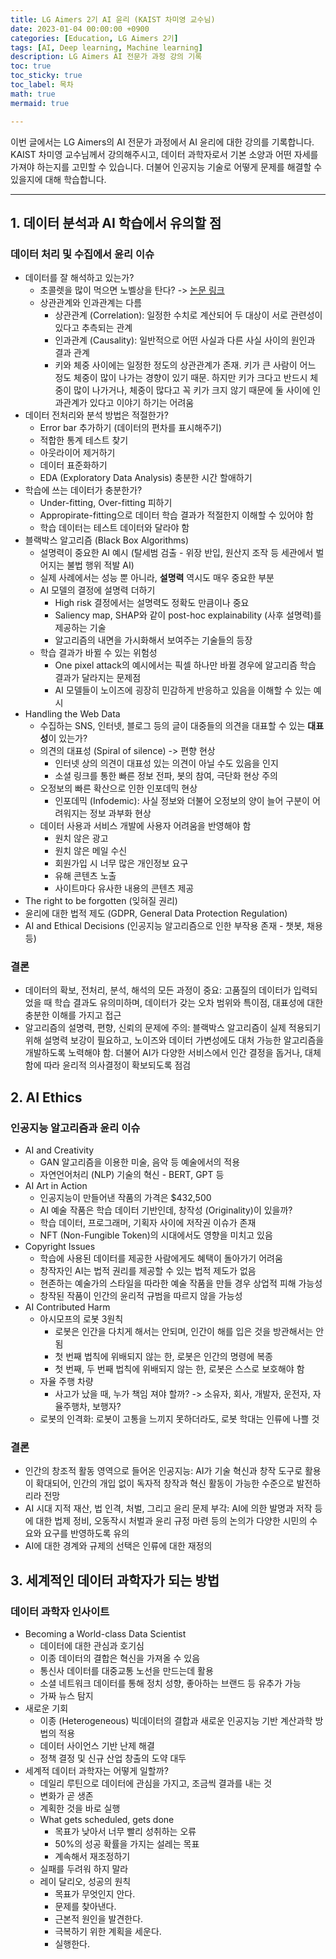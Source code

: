 ```yaml
---
title: LG Aimers 2기 AI 윤리 (KAIST 차미영 교수님)
date: 2023-01-04 00:00:00 +0900
categories: [Education, LG Aimers 2기]
tags: [AI, Deep learning, Machine learning]
description: LG Aimers AI 전문가 과정 강의 기록
toc: true
toc_sticky: true
toc_label: 목차
math: true
mermaid: true

---
```


이번 글에서는 LG Aimers의 AI 전문가 과정에서 AI 윤리에 대한 강의를 기록합니다. KAIST 차미영 교수님께서 강의해주시고, 데이터 과학자로서 기본 소양과 어떤 자세를 가져야 하는지를 고민할 수 있습니다. 더불어 인공지능 기술로 어떻게 문제를 해결할 수 있을지에 대해 학습합니다.

---

## 1. 데이터 분석과 AI 학습에서 유의할 점

### 데이터 처리 및 수집에서 윤리 이슈
- 데이터를 잘 해석하고 있는가?
    - 초콜렛을 많이 먹으면 노벨상을 탄다? -> [논문 링크](https://www.nejm.org/doi/full/10.1056/nejmon1211064)
    - 상관관계와 인과관계는 다름
        - 상관관계 (Correlation): 일정한 수치로 계산되어 두 대상이 서로 관련성이 있다고 추측되는 관계
        - 인과관계 (Causality): 일반적으로 어떤 사실과 다른 사실 사이의 원인과 결과 관계
        - 키와 체중 사이에는 일정한 정도의 상관관계가 존재. 키가 큰 사람이 어느 정도 체중이 많이 나가는 경향이 있기 때문. 하지만 키가 크다고 반드시 체중이 많이 나가거나, 체중이 많다고 꼭 키가 크지 않기 때문에 둘 사이에 인과관계가 있다고 이야기 하기는 어려움
- 데이터 전처리와 분석 방법은 적절한가?
    - Error bar 추가하기 (데이터의 편차를 표시해주기)
    - 적합한 통계 테스트 찾기
    - 아웃라이어 제거하기
    - 데이터 표준화하기
    - EDA (Exploratory Data Analysis) 충분한 시간 할애하기
- 학습에 쓰는 데이터가 충분한가?
    - Under-fitting, Over-fitting 피하기
    - Appropirate-fitting으로 데이터 학습 결과가 적절한지 이해할 수 있어야 함
    - 학습 데이터는 테스트 데이터와 달라야 함
- 블랙박스 알고리즘 (Black Box Algorithms)
    - 설명력이 중요한 AI 예시 (탈세범 검출 - 위장 반입, 원산지 조작 등 세관에서 벌어지는 불법 행위 적발 AI)
    - 실제 사례에서는 성능 뿐 아니라, **설명력** 역시도 매우 중요한 부분
    - AI 모델의 결정에 설명력 더하기
        - High risk 결정에서는 설명력도 정확도 만큼이나 중요
        - Saliency map, SHAP와 같이 post-hoc explainability (사후 설명력)를 제공하는 기술
        - 알고리즘의 내면을 가시화해서 보여주는 기술들의 등장 
    - 학습 결과가 바뀔 수 있는 위험성
        - One pixel attack의 예시에서는 픽셀 하나만 바뀔 경우에 알고리즘 학습 결과가 달라지는 문제점
        - AI 모델들이 노이즈에 굉장히 민감하게 반응하고 있음을 이해할 수 있는 예시
- Handling the Web Data
    - 수집하는 SNS, 인터넷, 블로그 등의 글이 대중들의 의견을 대표할 수 있는 **대표성**이 있는가?
    - 의견의 대표성 (Spiral of silence) -> 편향 현상
        - 인터넷 상의 의견이 대표성 있는 의견이 아닐 수도 있음을 인지
        - 소셜 링크를 통한 빠른 정보 전파, 봇의 참여, 극단화 현상 주의
    - 오정보의 빠른 확산으로 인한 인포데믹 현상
        - 인포데믹 (Infodemic): 사실 정보와 더불어 오정보의 양이 늘어 구분이 어려워지는 정보 과부화 현상
    - 데이터 사용과 서비스 개발에 사용자 어려움을 반영해야 함
        - 원치 않은 광고
        - 원치 않은 메일 수신
        - 회원가입 시 너무 많은 개인정보 요구
        - 유해 콘텐츠 노출
        - 사이트마다 유사한 내용의 콘텐츠 제공
- The right to be forgotten (잊혀질 권리)
- 윤리에 대한 법적 제도 (GDPR, General Data Protection Regulation)
- AI and Ethical Decisions (인공지능 알고리즘으로 인한 부작용 존재 - 챗봇, 채용 등)

### 결론
- 데이터의 확보, 전처리, 분석, 해석의 모든 과정이 중요: 고품질의 데이터가 입력되었을 때 학습 결과도 유의미하며, 데이터가 갖는 오차 범위와 특이점, 대표성에 대한 충분한 이해를 가지고 접근
- 알고리즘의 설명력, 편향, 신뢰의 문제에 주의: 블랙박스 알고리즘이 실제 적용되기 위해 설명력 보강이 필요하고, 노이즈와 데이터 가변성에도 대처 가능한 알고리즘을 개발하도록 노력해야 함. 더불어 AI가 다양한 서비스에서 인간 결정을 돕거나, 대체함에 따라 윤리적 의사결정이 확보되도록 점검

## 2. AI Ethics

### 인공지능 알고리즘과 윤리 이슈
- AI and Creativity
    - GAN 알고리즘을 이용한 미술, 음악 등 예술에서의 적용
    - 자연언어처리 (NLP) 기술의 혁신 - BERT, GPT 등
- AI Art in Action
    - 인공지능이 만들어낸 작품의 가격은 $432,500
    - AI 예술 작품은 학습 데이터 기반인데, 창작성 (Originality)이 있을까?
    - 학습 데이터, 프로그래머, 기획자 사이에 저작권 이슈가 존재
    - NFT (Non-Fungible Token)의 시대에서도 영향을 미치고 있음
- Copyright Issues
    - 학습에 사용된 데이터를 제공한 사람에게도 혜택이 돌아가기 어려움
    - 창작자인 AI는 법적 권리를 제공할 수 있는 법적 제도가 없음
    - 현존하는 예술가의 스타일을 따라한 예술 작품을 만들 경우 상업적 피해 가능성
    - 창작된 작품이 인간의 윤리적 규범을 따르지 않을 가능성
- AI Contributed Harm
    - 아시모프의 로봇 3원칙
        - 로봇은 인간을 다치게 해서는 안되며, 인간이 해를 입은 것을 방관해서는 안됨
        - 첫 번째 법칙에 위배되지 않는 한, 로봇은 인간의 명령에 복종
        - 첫 번째, 두 번째 법칙에 위배되지 않는 한, 로봇은 스스로 보호해야 함
    - 자율 주행 차량
        - 사고가 났을 때, 누가 책임 져야 할까? -> 소유자, 회사, 개발자, 운전자, 자율주행차, 보행자?
    - 로봇의 인격화: 로봇이 고통을 느끼지 못하더라도, 로봇 학대는 인류에 나쁠 것

### 결론
- 인간의 창조적 활동 영역으로 들어온 인공지능: AI가 기술 혁신과 창작 도구로 활용이 확대되어, 인간의 개입 없이 독자적 창작과 혁신 활동이 가능한 수준으로 발전하리라 전망
- AI 시대 지적 재산, 법 인격, 처벌, 그리고 윤리 문제 부각: AI에 의한 발명과 저작 등에 대한 법제 정비, 오동작시 처벌과 윤리 규정 마련 등의 논의가 다양한 시민의 수요와 요구를 반영하도록 유의
- AI에 대한 경계와 규제의 선택은 인류에 대한 재정의

## 3. 세계적인 데이터 과학자가 되는 방법

### 데이터 과학자 인사이트
- Becoming a World-class Data Scientist
    - 데이터에 대한 관심과 호기심
    - 이종 데이터의 결합은 혁신을 가져올 수 있음
    - 통신사 데이터를 대중교통 노선을 만드는데 활용
    - 소셜 네트워크 데이터를 통해 정치 성향, 좋아하는 브랜드 등 유추가 가능
    - 가짜 뉴스 탐지
- 새로운 기회
    - 이종 (Heterogeneous) 빅데이터의 결합과 새로운 인공지능 기반 계산과학 방법의 적용
    - 데이터 사이언스 기반 난제 해결
    - 정책 결정 및 신규 산업 창출의 도약 대두
- 세계적 데이터 과학자는 어떻게 일할까?
    - 데일리 루틴으로 데이터에 관심을 가지고, 조금씩 결과를 내는 것
    - 변화가 곧 생존
    - 계획한 것을 바로 실행
    - What gets scheduled, gets done
        - 목표가 낮아서 너무 빨리 성취하는 오류
        - 50%의 성공 확률을 가지는 설레는 목표
        - 계속해서 재조정하기
    - 실패를 두려워 하지 말라
    - 레이 달리오, 성공의 원칙
        - 목표가 무엇인지 안다.
        - 문제를 찾아낸다.
        - 근본적 원인을 발견한다.
        - 극복하기 위한 계획을 세운다.
        - 실행한다.